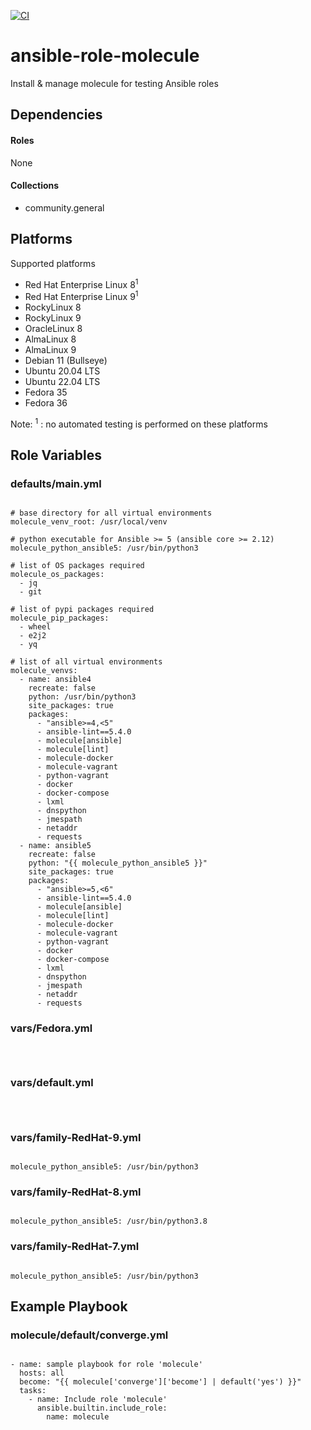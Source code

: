 [![CI](https://github.com/de-it-krachten/ansible-role-molecule/workflows/CI/badge.svg?event=push)](https://github.com/de-it-krachten/ansible-role-molecule/actions?query=workflow%3ACI)


# ansible-role-molecule

Install & manage molecule for testing Ansible roles



## Dependencies

#### Roles
None

#### Collections
- community.general

## Platforms

Supported platforms

- Red Hat Enterprise Linux 8<sup>1</sup>
- Red Hat Enterprise Linux 9<sup>1</sup>
- RockyLinux 8
- RockyLinux 9
- OracleLinux 8
- AlmaLinux 8
- AlmaLinux 9
- Debian 11 (Bullseye)
- Ubuntu 20.04 LTS
- Ubuntu 22.04 LTS
- Fedora 35
- Fedora 36

Note:
<sup>1</sup> : no automated testing is performed on these platforms

## Role Variables
### defaults/main.yml
<pre><code>
# base directory for all virtual environments
molecule_venv_root: /usr/local/venv

# python executable for Ansible >= 5 (ansible core >= 2.12)
molecule_python_ansible5: /usr/bin/python3

# list of OS packages required
molecule_os_packages:
  - jq
  - git

# list of pypi packages required
molecule_pip_packages:
  - wheel
  - e2j2
  - yq

# list of all virtual environments
molecule_venvs:
  - name: ansible4
    recreate: false
    python: /usr/bin/python3
    site_packages: true
    packages:
      - "ansible>=4,<5"
      - ansible-lint==5.4.0
      - molecule[ansible]
      - molecule[lint]
      - molecule-docker
      - molecule-vagrant
      - python-vagrant
      - docker
      - docker-compose
      - lxml
      - dnspython
      - jmespath
      - netaddr
      - requests
  - name: ansible5
    recreate: false
    python: "{{ molecule_python_ansible5 }}"
    site_packages: true
    packages:
      - "ansible>=5,<6"
      - ansible-lint==5.4.0
      - molecule[ansible]
      - molecule[lint]
      - molecule-docker
      - molecule-vagrant
      - python-vagrant
      - docker
      - docker-compose
      - lxml
      - dnspython
      - jmespath
      - netaddr
      - requests
</pre></code>


### vars/Fedora.yml
<pre><code>

</pre></code>

### vars/default.yml
<pre><code>

</pre></code>

### vars/family-RedHat-9.yml
<pre><code>
molecule_python_ansible5: /usr/bin/python3
</pre></code>

### vars/family-RedHat-8.yml
<pre><code>
molecule_python_ansible5: /usr/bin/python3.8
</pre></code>

### vars/family-RedHat-7.yml
<pre><code>
molecule_python_ansible5: /usr/bin/python3
</pre></code>



## Example Playbook
### molecule/default/converge.yml
<pre><code>
- name: sample playbook for role 'molecule'
  hosts: all
  become: "{{ molecule['converge']['become'] | default('yes') }}"
  tasks:
    - name: Include role 'molecule'
      ansible.builtin.include_role:
        name: molecule
</pre></code>
